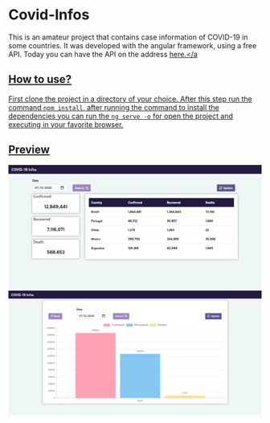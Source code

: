 # Covid-Infos

This is an amateur project that contains case information of COVID-19 in some countries. It was developed with the angular framework, using a free API. Today you can have the API on the address <a href="https://documenter.getpostman.com/view/10808728/SzS8rjbc?version=latest#81447902-b68a-4e79-9df9-1b371905e9fa">here.</a 

## How to use?
First clone the project in a directory of your choice. After this step run the command ```npm install```, after running the command to install the dependencies you can run the ```ng serve -o``` for open the project and executing in your favorite browser.

## Preview
<img src="https://github.com/Gustavo-Ao/covid-19/blob/master/src/assets/img/screenTable.png">
<img src="https://github.com/Gustavo-Ao/covid-19/blob/master/src/assets/img/screenChar.png">
